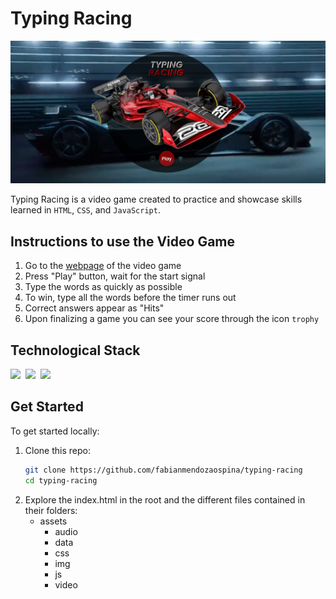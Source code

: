 # Typing Racing

![](./assets/img/f1-car-readme.png)

Typing Racing is a video game created to practice and showcase skills learned in `HTML`, `CSS`, and `JavaScript`.

## Instructions to use the Video Game

1. Go to the [webpage](https://fabianmendozaospina.github.io/typing-racing/) of the video game 
2. Press "Play" button, wait for the start signal
3. Type the words as quickly as possible
4. To win, type all the words before the timer runs out
5. Correct answers appear as "Hits"
6. Upon finalizing a game you can see your score through the icon `trophy`

## Technological Stack
<p>
    <img src="https://img.shields.io/badge/code-javascript-informational?style=for-the-badge&logo=javascript&logoColor=white&color=2972aa"/>&nbsp;
    <img src="https://img.shields.io/badge/web-html-informational?style=for-the-badge&logo=html5&logoColor=white&color=2972aa"/>&nbsp;
    <img src="https://img.shields.io/badge/web-css-informational?style=for-the-badge&logo=css3&logoColor=white&color=2972aa"/>&nbsp;
</p>

## Get Started

To get started locally:

1. Clone this repo:
   ```bash
   git clone https://github.com/fabianmendozaospina/typing-racing
   cd typing-racing
   ```
2. Explore the index.html in the root and the different files contained in their folders:
    - assets
        - audio
        - data
        - css
        - img
        - js
        - video